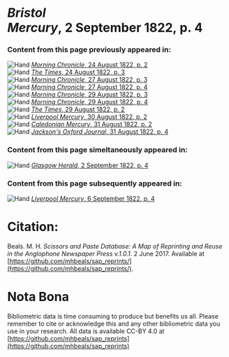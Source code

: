 # *Bristol Mercury*, 2 September 1822, p. 4  
  
### Content from this page previously appeared in:  
![Hand](http://scissorsandpaste.net/wp-content/uploads/2017/06/smallhandpointer.png) [*Morning Chronicle*, 24 August 1822, p. 2](https://mhbeals.github.io/sap_html/Morning-Chronicle/Morning-Chronicle-24-August-1822-p-2)  
![Hand](http://scissorsandpaste.net/wp-content/uploads/2017/06/smallhandpointer.png) [*The Times*, 24 August 1822, p. 3](https://mhbeals.github.io/sap_html/The-Times/The-Times-24-August-1822-p-3)  
![Hand](http://scissorsandpaste.net/wp-content/uploads/2017/06/smallhandpointer.png) [*Morning Chronicle*, 27 August 1822, p. 3](https://mhbeals.github.io/sap_html/Morning-Chronicle/Morning-Chronicle-27-August-1822-p-3)  
![Hand](http://scissorsandpaste.net/wp-content/uploads/2017/06/smallhandpointer.png) [*Morning Chronicle*, 27 August 1822, p. 4](https://mhbeals.github.io/sap_html/Morning-Chronicle/Morning-Chronicle-27-August-1822-p-4)  
![Hand](http://scissorsandpaste.net/wp-content/uploads/2017/06/smallhandpointer.png) [*Morning Chronicle*, 29 August 1822, p. 3](https://mhbeals.github.io/sap_html/Morning-Chronicle/Morning-Chronicle-29-August-1822-p-3)  
![Hand](http://scissorsandpaste.net/wp-content/uploads/2017/06/smallhandpointer.png) [*Morning Chronicle*, 29 August 1822, p. 4](https://mhbeals.github.io/sap_html/Morning-Chronicle/Morning-Chronicle-29-August-1822-p-4)  
![Hand](http://scissorsandpaste.net/wp-content/uploads/2017/06/smallhandpointer.png) [*The Times*, 29 August 1822, p. 2](https://mhbeals.github.io/sap_html/The-Times/The-Times-29-August-1822-p-2)  
![Hand](http://scissorsandpaste.net/wp-content/uploads/2017/06/smallhandpointer.png) [*Liverpool Mercury*, 30 August 1822, p. 2](https://mhbeals.github.io/sap_html/Liverpool-Mercury/Liverpool-Mercury-30-August-1822-p-2)  
![Hand](http://scissorsandpaste.net/wp-content/uploads/2017/06/smallhandpointer.png) [*Caledonian Mercury*, 31 August 1822, p. 2](https://mhbeals.github.io/sap_html/Caledonian-Mercury/Caledonian-Mercury-31-August-1822-p-2)  
![Hand](http://scissorsandpaste.net/wp-content/uploads/2017/06/smallhandpointer.png) [*Jackson's Oxford Journal*, 31 August 1822, p. 4](https://mhbeals.github.io/sap_html/Jackson's-Oxford-Journal/Jackson's-Oxford-Journal-31-August-1822-p-4)  
  
### Content from this page simeltaneously appeared in:  
![Hand](http://scissorsandpaste.net/wp-content/uploads/2017/06/smallhandpointer.png) [*Glasgow Herald*, 2 September 1822, p. 4](https://mhbeals.github.io/sap_html/Glasgow-Herald/Glasgow-Herald-2-September-1822-p-4)  
  
### Content from this page subsequently appeared in:  
![Hand](http://scissorsandpaste.net/wp-content/uploads/2017/06/smallhandpointer.png) [*Liverpool Mercury*, 6 September 1822, p. 4](https://mhbeals.github.io/sap_html/Liverpool-Mercury/Liverpool-Mercury-6-September-1822-p-4)  


# Citation: 

Beals. M. H. *Scissors and Paste Database: A Map of Reprinting and Reuse in the Anglophone Newspaper Press v.1.0.1.* 2 June 2017. Available at [https://github.com/mhbeals/sap_reprints/](https://github.com/mhbeals/sap_reprints/). 

# Nota Bona

Bibliometric data is time consuming to produce but benefits us all. Please remember to cite or acknowledge this and any other bibliometric data you use in your research. All data is available CC-BY 4.0 at [https://github.com/mhbeals/sap_reprints](https://github.com/mhbeals/sap_reprints)